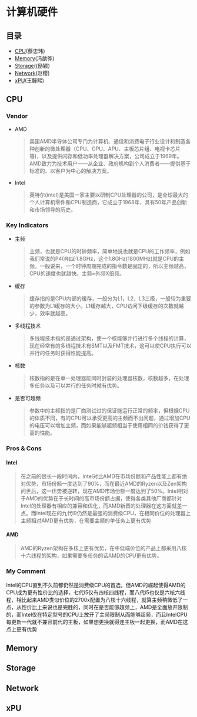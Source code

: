 # 计算机硬件

## 目录
- [CPU](#CPU)(蔡忠玮)
- [Memory](#Memory)(冯歆骅)
- [Storage](#Storage)((励颖)
- [Network](#Network)(赵樱)
- [xPU](#xPU)(王韡熙)
## CPU 

### Vendor

- AMD
    > 美国AMD半导体公司专门为计算机、通信和消费电子行业设计和制造各种创新的微处理器（CPU、GPU、APU、主板芯片组、电视卡芯片等)，以及提供闪存和低功率处理器解决方案，公司成立于1969年。AMD致力为技术用户——从企业、政府机构到个人消费者——提供基于标准的、以客户为中心的解决方案。

- Intel
    > 英特尔(intel)是美国一家主要以研制CPU处理器的公司，是全球最大的个人计算机零件和CPU制造商，它成立于1968年，具有50年产品创新和市场领导的历史。

### Key Indicators
- 主频
    > 主频，也就是CPU的时钟频率，简单地说也就是CPU的工作频率，例如我们常说的P4(奔四)1.8GHz，这个1.8GHz(1800MHz)就是CPU的主频。一般说来，一个时钟周期完成的指令数是固定的，所以主频越高，CPU的速度也就越快。主频=外频X倍频。
- 缓存
    > 缓存指的是CPU内部的缓存，一般分为L1，L2，L3三级，一般较为重要的参数为L1缓存的大小，L1缓存越大，CPU访问下级缓存的次数就越少，效率就越高。
- 多线程技术
    > 多线程技术指的是通过架构，使一个核能够并行进行多个线程的计算，现在经常有的多线程技术有SMT以及FMT技术，这可以使CPU执行可以并行的任务时获得性能提高。
- 核数
    > 核数指的是在单一处理器能同时封装的处理器核数，核数越多，在处理多任务以及可以并行的任务时就有优势。
- 是否可超频
    > 参数中的主频指的是厂商测试过的保证能运行正常的频率，但根据CPU的体质不同，有的CPU可以承受更高的主频而不出问题，通过增加CPU的电压可以增加主频，而如果能够超频相当于使用相同的价钱获得了更高的性能。

### Pros & Cons
#### Intel
> 在之前的很长一段时间内，Intel对比AMD在市场份额和产品性能上都有绝对优势，市场份额一度达到了90%，而在最近AMD的Ryzen以及Zen架构问世后，这一优势被逆转，现在AMD市场份额一度达到了50%。Intel相对于AMD的优势在于长时间的高市场份额占据，使得各类其他厂商都针对Intel的处理器有相应的兼容和优化，而AMD新晋的处理器在这方面就差一点。而Intel现在的九代I9仍然是最强的消费级CPU，在相同价位的处理器上主频相对AMD更有优势，在需要主频的单任务上更有优势

#### AMD
> AMD的Ryzen架构在多核上更有优势，在中低端价位的产品上都采用八核十六线程的架构，如果需要多任务的话AMD的CPU更有优势。

### My Comment
Intel的CPU直到不久前都仍然是消费级CPU的首选，但AMD的崛起使得AMD的CPU成为更有性价比的选择，七代i5仅有四核四线程，而八代i5也仅是六核六线程，相比起来AMD类似价位的2700x配置为八核十六线程，就算主频稍微低了一点，从性价比上来说也是完胜的，同时在是否能够超频上，AMD是全面放开限制的，而Intel仅在特定型号的CPU上放开了主频限制从而能够超频，而且IntelCPU每更新一代就不兼容前代的主板，如果想更换就得连主板一起更换，而AMD在这点上更有优势
## Memory

## Storage

## Network

## xPU